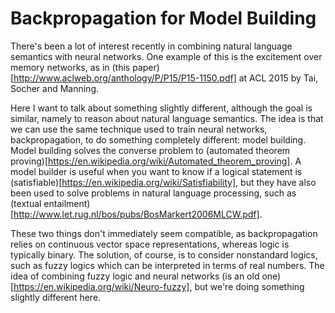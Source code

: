 Backpropagation for Model Building
==================================

There's been a lot of interest recently in combining natural language
semantics with neural networks. One example of this is the excitement over memory
networks, as in (this paper)[http://www.aclweb.org/anthology/P/P15/P15-1150.pdf]
at ACL 2015 by Tai, Socher and Manning. 

Here I want to talk about something slightly different, although the
goal is similar, namely to reason about natural language
semantics. The idea is that we can use the same technique used to
train neural networks, backpropagation, to do something completely
different: model building. Model building solves the converse problem
to (automated theorem proving)[https://en.wikipedia.org/wiki/Automated_theorem_proving].
A model builder is useful when you want to know if a logical statement
is (satisfiable)[https://en.wikipedia.org/wiki/Satisfiability], but
they have also been used to solve problems in natural language
processing, such as (textual entailment)[http://www.let.rug.nl/bos/pubs/BosMarkert2006MLCW.pdf].

These two things don't immediately seem compatible, as backpropagation
relies on continuous vector space representations, whereas logic is
typically binary. The solution, of course, is to consider nonstandard
logics, such as fuzzy logics which can be interpreted in terms of real
numbers. The idea of combining fuzzy logic and neural networks
(is an old one)[https://en.wikipedia.org/wiki/Neuro-fuzzy], but we're
doing something slightly different here.
